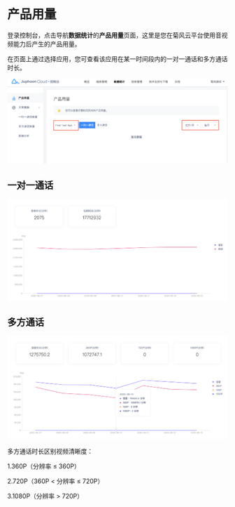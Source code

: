 # 产品用量

登录控制台，点击导航**数据统计**的**产品用量**页面，这里是您在菊风云平台使用音视频能力后产生的产品用量。

在页面上通过选择应用，您可查看该应用在某一时间段内的一对一通话和多方通话时长。

![img](../../../_images/c.png)

## 一对一通话

![img](../../../_images/1to1.png)

## 多方通话

![img](../../../_images/duofang.png)

多方通话时长区别视频清晰度：

1.360P（分辨率 ≤ 360P）

2.720P（360P < 分辨率 ≤ 720P）

3.1080P（分辨率 > 720P）
